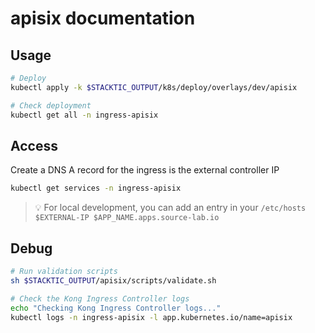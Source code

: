 # apisix documentation

## Usage

```bash
# Deploy
kubectl apply -k $STACKTIC_OUTPUT/k8s/deploy/overlays/dev/apisix

# Check deployment
kubectl get all -n ingress-apisix
```

## Access

Create a DNS A record for the ingress is the external controller IP

```sh
kubectl get services -n ingress-apisix
```

>💡 For local development, you can add an entry in your `/etc/hosts` `$EXTERNAL-IP $APP_NAME.apps.source-lab.io`

## Debug

```bash
# Run validation scripts
sh $STACKTIC_OUTPUT/apisix/scripts/validate.sh

# Check the Kong Ingress Controller logs
echo "Checking Kong Ingress Controller logs..."
kubectl logs -n ingress-apisix -l app.kubernetes.io/name=apisix
```

